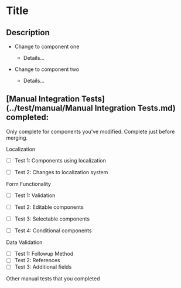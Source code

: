 # Title

## Description

* Change to component one
    - Details...
    
* Change to component two
    - Details...

## [Manual Integration Tests](../test/manual/Manual Integration Tests.md) completed:

Only complete for components you've modified. Complete just before merging.

Localization 

- [ ] Test 1: Components using localization
- [ ] Test 2: Changes to localization system


Form Functionality

- [ ] Test 1: Validation
- [ ] Test 2: Editable components
- [ ] Test 3: Selectable components
- [ ] Test 4: Conditional components


Data Validation 

- [ ] Test 1: Followup Method
- [ ] Test 2: References
- [ ] Test 3: Additional fields

Other manual tests that you completed
